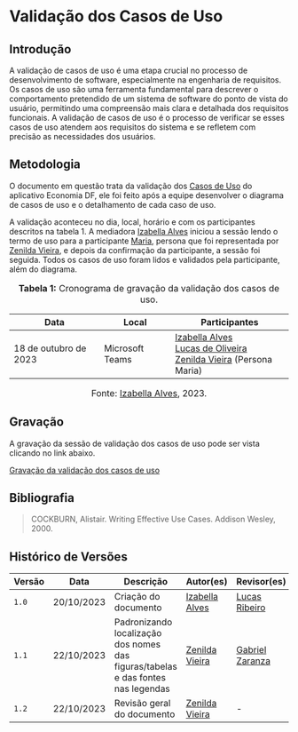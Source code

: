 # Validação dos Casos de Uso

## Introdução

A validação de casos de uso é uma etapa crucial no processo de desenvolvimento de software, especialmente na engenharia de requisitos. Os casos de uso são uma ferramenta fundamental para descrever o comportamento pretendido de um sistema de software do ponto de vista do usuário, permitindo uma compreensão mais clara e detalhada dos requisitos funcionais. A validação de casos de uso é o processo de verificar se esses casos de uso atendem aos requisitos do sistema e se refletem com precisão as necessidades dos usuários.

## Metodologia

O documento em questão trata da validação dos [Casos de Uso](https://github.com/Requisitos-de-Software/2023.2-Economia-DF/blob/main/docs/modelagem/casos-de-uso.md) do aplicativo Economia DF, ele foi feito após a equipe desenvolver o diagrama de casos de uso e o detalhamento de cada caso de uso. 

A validação aconteceu no dia, local, horário e com os participantes descritos na tabela 1. A mediadora [Izabella Alves](https://github.com/izabellaalves) iniciou a sessão lendo o termo de uso para a participante [Maria](https://github.com/Requisitos-de-Software/2023.2-Economia-DF/blob/main/docs/elicitacao/personas.md#persona-prim%C3%A1ria-2-maria-administradora), persona que foi representada por [Zenilda Vieira](https://github.com/zenildavieira), e depois da confirmação da participante, a sessão foi seguida. Todos os casos de uso foram lidos e validados pela participante, além do diagrama.

<div align="center">
<font size="3"><p style="text-align: center"><b>Tabela 1:</b> Cronograma de gravação da validação dos casos de uso.</p></font>
</div>

| Data              | Local           | Participantes                          |
|-------------------|------------------|---------------------------------------|
| 18 de outubro de 2023 | Microsoft Teams | <a href="https://github.com/izabellaalves">Izabella Alves</a> <br>  <a href="https://github.com/LucasOliveiraDiasMarquesFerreira">Lucas de Oliveira</a> <br> <a href="https://github.com/zenildavieira">Zenilda Vieira</a> (Persona Maria) |

<div align="center">
<font size="3"><p style="text-align: center">Fonte: <a href="https://github.com/izabellaalves">Izabella Alves</a>, 2023.</p></font>
</div>

## Gravação

A gravação da sessão de validação dos casos de uso pode ser vista clicando no link abaixo.

[Gravação da validação dos casos de uso](https://youtu.be/y1klcVw4TIg)

## Bibliografia

> COCKBURN, Alistair. Writing Effective Use Cases. Addison Wesley, 2000. 

## Histórico de Versões


| Versão | Data       | Descrição                                 | Autor(es)                                                                                           | Revisor(es)                                      |
| ------ | ---------- | ----------------------------------------- | --------------------------------------------------------------------------------------------------- | --------------------- |
| `1.0`  | 20/10/2023 | Criação do documento                | [Izabella Alves](https://github.com/izabellaalves) | [Lucas Ribeiro](https://github.com/lucassouzs)|
|`1.1`|22/10/2023|Padronizando localização dos nomes das figuras/tabelas e das fontes nas legendas|[Zenilda Vieira](https://github.com/zenildavieira)|[Gabriel Zaranza](https://github.com/GZaranza)|
|`1.2`|22/10/2023|Revisão geral do documento|[Zenilda Vieira](https://github.com/zenildavieira)| - |